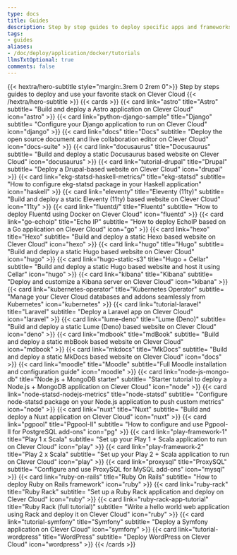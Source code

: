 ```yaml
---
type: docs
title: Guides
description: Step by step guides to deploy specific apps and frameworks on Clever Cloud
tags:
- guides
aliases:
- /doc/deploy/application/docker/tutorials
llmsTxtOptional: true
comments: false
---
```


{{< hextra/hero-subtitle style="margin:.3rem 0 2rem 0">}}
  Step by steps guides to deploy and use your favorite stack on Clever Cloud
{{< /hextra/hero-subtitle >}}
{{< cards >}}
  {{< card link="astro" title="Astro" subtitle= "Build and deploy a Astro application on Clever Cloud" icon="astro" >}}
  {{< card link="python-django-sample" title="Django" subtitle= "Configure your Django application to run on Clever Cloud" icon="django" >}}
  {{< card link="docs" title="Docs" subtitle= "Deploy the open source document and live collaboration editor on Clever Cloud" icon="docs-suite" >}}
  {{< card link="docusaurus" title="Docusaurus" subtitle= "Build and deploy a static Docusaurus based website on Clever Cloud" icon="docusaurus" >}}
  {{< card link="tutorial-drupal" title="Drupal" subtitle= "Deploy a Drupal-based website on Clever Cloud" icon="drupal" >}}
  {{< card link="ekg-statsd-haskell-metrics/" title="ekg-statsd" subtitle= "How to configure ekg-statsd package in your Haskell application" icon="haskell" >}}
  {{< card link="eleventy" title="Eleventy (11ty)" subtitle= "Build and deploy a static Eleventy (11ty) based website on Clever Cloud" icon="11ty" >}}
  {{< card link="fluentd/" title="Fluentd" subtitle= "How to deploy Fluentd using Docker on Clever Cloud" icon="fluentd" >}}
  {{< card link="go-echoip" title="Echo IP" subtitle= "How to deploy EchoIP based on a Go application on Clever Cloud" icon="go" >}}
  {{< card link="hexo" title="Hexo" subtitle= "Build and deploy a static Hexo based website on Clever Cloud" icon="hexo" >}}
  {{< card link="hugo" title="Hugo" subtitle= "Build and deploy a static Hugo based website on Clever Cloud" icon="hugo" >}}
  {{< card link="hugo-static-s3" title="Hugo + Cellar" subtitle= "Build and deploy a static Hugo based website and host it using Cellar" icon="hugo" >}}
  {{< card link="kibana" title="Kibana" subtitle= "Deploy and customize a Kibana server on Clever Cloud" icon="kibana" >}}
  {{< card link="kubernetes-operator" title="Kubernetes Operator" subtitle= "Manage your Clever Cloud databases and addons seamlessly from Kubernetes" icon="kubernetes" >}}
  {{< card link="tutorial-laravel" title="Laravel" subtitle= "Deploy a Laravel app on Clever Cloud" icon="laravel" >}}
  {{< card link="lume-deno" title="Lume (Deno)" subtitle= "Build and deploy a static Lume (Deno) based website on Clever Cloud" icon="deno" >}}
  {{< card link="mdbook" title="mdBook" subtitle= "Build and deploy a static mbBook based website on Clever Cloud" icon="mdbook" >}}
  {{< card link="mkdocs" title="MkDocs" subtitle= "Build and deploy a static MkDocs based website on Clever Cloud" icon="docs" >}}
  {{< card link="moodle" title="Moodle" subtitle="Full Moodle installation and configuration guide" icon="moodle" >}}
  {{< card link="node-js-mongo-db" title="Node.js + MongoDB starter" subtitle= "Starter tutorial to deploy a Node.js + MongoDB application on Clever Cloud" icon="node" >}}
  {{< card link="node-statsd-nodejs-metrics" title="node-statsd" subtitle= "Configure node-statsd package on your Node.js application to push custom metrics" icon="node" >}}
  {{< card link="nuxt" title="Nuxt" subtitle= "Build and deploy a Nuxt application on Clever Cloud" icon="nuxt" >}}
  {{< card link="pgpool" title="Pgpool-II" subtitle= "How to configure and use Pgpool-II for PostgreSQL add-ons" icon="pg" >}}
  {{< card link="play-framework-1" title="Play 1 x Scala" subtitle= "Set up your Play 1 + Scala application to run on Clever Cloud" icon="play" >}}
  {{< card link="play-framework-2" title="Play 2 x Scala" subtitle= "Set up your Play 2 + Scala application to run on Clever Cloud" icon="play" >}}
  {{< card link="proxysql" title="ProxySQL" subtitle= "Configure and use ProxySQL for MySQL add-ons" icon="mysql" >}}
  {{< card link="ruby-on-rails" title="Ruby On Rails" subtitle= "How to deploy Ruby on Rails framework" icon="ruby" >}}
  {{< card link="ruby-rack" title="Ruby Rack" subtitle= "Set up a Ruby Rack application and deploy on Clever Cloud" icon="ruby" >}}
  {{< card link="ruby-rack-app-tutorial" title="Ruby Rack (full tutorial)" subtitle= "Write a hello world web application using Rack and deploy it on Clever Cloud" icon="ruby" >}}
  {{< card link="tutorial-symfony" title="Symfony" subtitle= "Deploy a Symfony application on Clever Cloud" icon="symfony" >}}
  {{< card link="tutorial-wordpress" title="WordPress" subtitle= "Deploy WordPress on Clever Cloud" icon="wordpress" >}}
{{< /cards >}}

